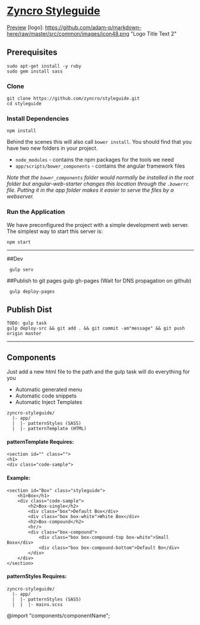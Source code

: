 
# [Zyncro Styleguide](http://zyncro.github.io/styleguide/#/styleguide)
[Preview](http://zyncro.github.io/styleguide/#/styleguide)
[logo]: https://github.com/adam-p/markdown-here/raw/master/src/common/images/icon48.png "Logo Title Text 2"
## Prerequisites


```
sudo apt-get install -y ruby
sudo gem install sass
```

### Clone

```
git clone https://github.com/zyncro/styleguide.git
cd styleguide
```

### Install Dependencies

```
npm install
```

Behind the scenes this will also call `bower install`.  You should find that you have two new
folders in your project.

* `node_modules` - contains the npm packages for the tools we need
* `app/scripts/bower_components` - contains the angular framework files

*Note that the `bower_components` folder would normally be installed in the root folder but
angular-web-starter changes this location through the `.bowerrc` file.  Putting it in the app folder makes
it easier to serve the files by a webserver.*

### Run the Application

We have preconfigured the project with a simple development web server.  The simplest way to start
this server is:

```
npm start
```

---

##Dev
```
 gulp serv
```

##Publish to git pages gulp gh-pages (Wait for DNS propagation on github)
```
 gulp deploy-pages
```

## Publish Dist
```
TODO: gulp task
gulp deploy-src && git add . && git commit -am"message" && git push origin master
```

---

## Components
Just add a new html file to the path and the gulp task will do everything for you
- Automatic generated menu
- Automatic code snippets
- Automatic Inject Templates



```
zyncro-styleguide/
  |- app/
  |  |- patternStyles (SASS)
  |  |- patternTemplate (HTML)
```


#### patternTemplate Requires:
```
<section id="" class="">
<h1>
<div class="code-sample">
```

#### Example:

```
<section id="Box" class="styleguide">
    <h1>Box</h1>
    <div class="code-sample">
        <h2>Box-single</h2>
        <div class="box">Default Box</div>
        <div class="box box-white">White Box</div>
        <h2>Box-compound</h2>
        <hr/>
        <div class="box-compound">
            <div class="box box-compound-top box-white">Small Boxx</div>
            <div class="box box-compound-bottom">Default Bo</div>
        </div>
    </div>
</section>
```


#### patternStyles Requires:
```
zyncro-styleguide/
  |- app/
  |  |- patternStyles (SASS)
  |  |	|- mains.scss
```

@import "components/componentName";

